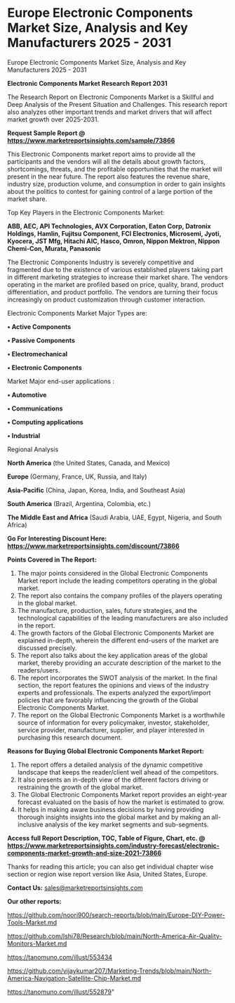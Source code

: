 # Europe Electronic Components Market Size, Analysis and Key Manufacturers 2025 - 2031
Europe Electronic Components Market Size, Analysis and Key Manufacturers 2025 - 2031

<strong>Electronic Components Market Research Report 2031</strong>

The Research Report on Electronic Components Market is a Skillful and Deep Analysis of the Present Situation and Challenges. This research report also analyzes other important trends and market drivers that will affect market growth over 2025-2031.

<strong>Request Sample Report @ <a href=https://www.marketreportsinsights.com/sample/73866>https://www.marketreportsinsights.com/sample/73866</a></strong>

This Electronic Components market report aims to provide all the participants and the vendors will all the details about growth factors, shortcomings, threats, and the profitable opportunities that the market will present in the near future. The report also features the revenue share, industry size, production volume, and consumption in order to gain insights about the politics to contest for gaining control of a large portion of the market share.

Top Key Players in the Electronic Components Market:

<strong>ABB, AEC, API Technologies, AVX Corporation, Eaton Corp, Datronix Holdings, Hamlin, Fujitsu Component, FCI Electronics, Microsemi, Jyoti, Kyocera, JST Mfg, Hitachi AIC, Hasco, Omron, Nippon Mektron, Nippon Chemi-Con, Murata, Panasonic</strong>

The Electronic Components Industry is severely competitive and fragmented due to the existence of various established players taking part in different marketing strategies to increase their market share. The vendors operating in the market are profiled based on price, quality, brand, product differentiation, and product portfolio. The vendors are turning their focus increasingly on product customization through customer interaction.

Electronic Components Market Major Types are:

<strong>• Active Components

• Passive Components

• Electromechanical

• Electronic Components</strong>

Market Major end-user applications :

<strong>• Automotive

• Communications

• Computing applications

• Industrial</strong>

Regional Analysis

</u><strong><b>North America</b></strong> (the United States, Canada, and Mexico)

<strong><b>Europe </b></strong>(Germany, France, UK, Russia, and Italy)

<strong><b>Asia-Pacific</b></strong> (China, Japan, Korea, India, and Southeast Asia)

<strong><b>South America</b></strong> (Brazil, Argentina, Colombia, etc.)

<strong><b>The Middle East and Africa</b></strong> (Saudi Arabia, UAE, Egypt, Nigeria, and South Africa)

<strong>Go For Interesting Discount Here: <a href=https://www.marketreportsinsights.com/discount/73866>https://www.marketreportsinsights.com/discount/73866</a></strong>

<strong>Points Covered in The Report:</strong>
<ol>
  <li>The major points considered in the Global Electronic Components Market report include the leading competitors operating in the global market.</li>
  <li>The report also contains the company profiles of the players operating in the global market.</li>
  <li>The manufacture, production, sales, future strategies, and the technological capabilities of the leading manufacturers are also included in the report.</li>
  <li>The growth factors of the Global Electronic Components Market are explained in-depth, wherein the different end-users of the market are discussed precisely.</li>
  <li>The report also talks about the key application areas of the global market, thereby providing an accurate description of the market to the readers/users.</li>
  <li>The report incorporates the SWOT analysis of the market. In the final section, the report features the opinions and views of the industry experts and professionals. The experts analyzed the export/import policies that are favorably influencing the growth of the Global Electronic Components Market.</li>
  <li>The report on the Global Electronic Components Market is a worthwhile source of information for every policymaker, investor, stakeholder, service provider, manufacturer, supplier, and player interested in purchasing this research document.</li>
</ol>
<strong>Reasons for Buying Global Electronic Components Market Report:</strong>

<ol>
  <li>The report offers a detailed analysis of the dynamic competitive landscape that keeps the reader/client well ahead of the competitors.</li>
  <li>It also presents an in-depth view of the different factors driving or restraining the growth of the global market.</li>
  <li>The Global Electronic Components Market report provides an eight-year forecast evaluated on the basis of how the market is estimated to grow.</li>
  <li>It helps in making aware business decisions by having providing thorough insights insights into the global market and by making an all-inclusive analysis of the key market segments and sub-segments.</li>
</ol>
<strong>Access full Report Description, TOC, Table of Figure, Chart, etc. @ <a href=https://www.marketreportsinsights.com/industry-forecast/electronic-components-market-growth-and-size-2021-73866>https://www.marketreportsinsights.com/industry-forecast/electronic-components-market-growth-and-size-2021-73866</a></strong>


Thanks for reading this article; you can also get individual chapter wise section or region wise report version like Asia, United States, Europe.

<strong>Contact Us:</strong>
sales@marketreportsinsights.com

<strong>Our other reports:</strong>

<a href=https://github.com/noori900/search-reports/blob/main/Europe-DIY-Power-Tools-Market.md>https://github.com/noori900/search-reports/blob/main/Europe-DIY-Power-Tools-Market.md</a>

<a href=https://github.com/Ishi78/Research/blob/main/North-America-Air-Quality-Monitors-Market.md>https://github.com/Ishi78/Research/blob/main/North-America-Air-Quality-Monitors-Market.md</a>

<a href=https://tanomuno.com/illust/553434>https://tanomuno.com/illust/553434</a>

<a href=https://github.com/vijaykumar207/Marketing-Trends/blob/main/North-America-Navigation-Satellite-Chip-Market.md>https://github.com/vijaykumar207/Marketing-Trends/blob/main/North-America-Navigation-Satellite-Chip-Market.md</a>

<a href=https://tanomuno.com/illust/552879>https://tanomuno.com/illust/552879</a>"
